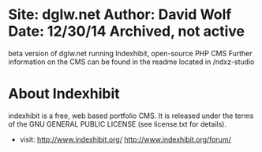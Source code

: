 Site: dglw.net 
Author: David Wolf
Date: 12/30/14
Archived, not active
====

beta version of dglw.net 
running Indexhibit, open-source PHP CMS
Further information on the CMS can be found in the readme located in /ndxz-studio

About Indexhibit
=====

indexhibit is a free, web based portfolio CMS.
It is released under the terms of the GNU GENERAL PUBLIC LICENSE (see
license.txt for details).

* visit: http://www.indexhibit.org/
       http://www.indexhibit.org/forum/

